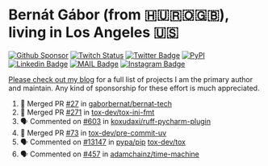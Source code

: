 # Bernát Gábor (from 🇭🇺🇷🇴🇬🇧), living in Los Angeles 🇺🇸

[![Github Sponsor](https://img.shields.io/static/v1?label=Sponsor&message=%E2%9D%A4&logo=GitHub&link=https://github.com/sponsors/gaborbernat&style=flat-square)](https://github.com/sponsors/gaborbernat)
[![Twitch Status](https://img.shields.io/twitch/status/gaborbernat?style=flat-square)](https://www.twitch.tv/gaborbernat)
[![Twitter Badge](https://img.shields.io/badge/-@gjbernat-1ca0f1?style=flat-square&labelColor=1ca0f1&logo=twitter&logoColor=white&link=https://twitter.com/gjbernat)](https://twitter.com/gjbernat)
[![PyPI](https://img.shields.io/badge/-gaborbernat-0073b7?style=flat-square&logo=Python&logoColor=white&link=https://pypi.org/user/gaborbernat/)](https://pypi.org/user/gaborbernat/)
[![Linkedin Badge](https://img.shields.io/badge/-gaborbernat-blue?style=flat-square&logo=Linkedin&logoColor=white&link=https://www.linkedin.com/in/gaborbernat/)](https://www.linkedin.com/in/gaborbernat/)
[![MAIL Badge](https://img.shields.io/badge/-gaborjbernat@gmail.com-c14438?style=flat-square&logo=Gmail&logoColor=white&link=mailto:gaborjbernat@gmail.com)](mailto:gaborjbernat@gmail.com)
[![Instagram Badge](https://img.shields.io/badge/-@gabor__bernat-845EC2?style=flat-square&labelColor=white&logo=Instagram&link=https://instagram.com/gabor_bernat/)](https://instagram.com/gabor_bernat)

[Please check out my blog](https://bernat.tech/about/) for a full list of projects I am the primary author and maintain.
Any kind of sponsorship for these effort is much appreciated.

<!--START_SECTION:activity-->

1. 🎉 Merged PR [#27](https://github.com/gaborbernat/bernat-tech/pull/27) in [gaborbernat/bernat-tech](https://github.com/gaborbernat/bernat-tech)
2. 🎉 Merged PR [#271](https://github.com/tox-dev/tox-ini-fmt/pull/271) in [tox-dev/tox-ini-fmt](https://github.com/tox-dev/tox-ini-fmt)
3. 🗣 Commented on [#603](https://github.com/koxudaxi/ruff-pycharm-plugin/issues/603#issuecomment-3160992381) in [koxudaxi/ruff-pycharm-plugin](https://github.com/koxudaxi/ruff-pycharm-plugin)
4. 🎉 Merged PR [#73](https://github.com/tox-dev/pre-commit-uv/pull/73) in [tox-dev/pre-commit-uv](https://github.com/tox-dev/pre-commit-uv)
5. 🗣 Commented on [#13147](https://github.com/pypa/pip/issues/13147#issuecomment-3160714371) in [pypa/pip](https://github.com/pypa/pip)
   [tox-dev/tox](https://github.com/tox-dev/tox)
5. 🗣 Commented on [#457](https://github.com/adamchainz/time-machine/pull/457#issuecomment-2197730644) in
[adamchainz/time-machine](https://github.com/adamchainz/time-machine)
<!--END_SECTION:activity-->
